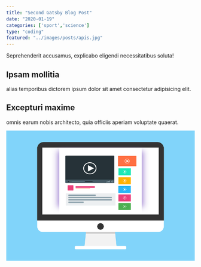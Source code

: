 ```yaml
---
title: "Second Gatsby Blog Post"
date: "2020-01-19"
categories: ['sport','science']
type: "coding"
featured: "../images/posts/apis.jpg"
---
```

Seprehenderit accusamus, explicabo eligendi necessitatibus soluta!

## Ipsam mollitia

alias temporibus dictorem ipsum dolor sit amet consectetur adipisicing elit.


## Excepturi maxime

omnis earum nobis architecto, quia officiis aperiam voluptate quaerat.

![gatsby tutorial](../images/gatsby-tutorial.png)